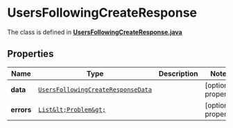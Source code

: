 

# UsersFollowingCreateResponse

The class is defined in **[UsersFollowingCreateResponse.java](../../src/main/java/example/micronaut/model/UsersFollowingCreateResponse.java)**

## Properties

Name | Type | Description | Notes
------------ | ------------- | ------------- | -------------
**data** | [`UsersFollowingCreateResponseData`](UsersFollowingCreateResponseData.md) |  |  [optional property]
**errors** | [`List&lt;Problem&gt;`](Problem.md) |  |  [optional property]




